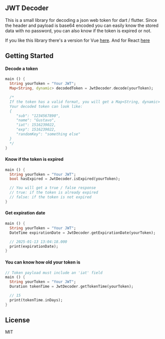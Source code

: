 ## JWT Decoder

This is a small library for decoding a json web token for dart / flutter. Since the header and payload is base64 encoded you can easily know the stored data with no password, you can also know if the token is expired or not.

If you like this library there's a version for Vue [here](https://github.com/gustavo0197/vue-easy-jwt). And for React [here](https://github.com/gustavo0197/react-jwt)

## Getting Started

#### Decode a token

```dart
main () {
  String yourToken = "Your JWT";
  Map<String, dynamic> decodedToken = JwtDecoder.decode(yourToken);

  /*
  If the token has a valid format, you will get a Map<String, dynamic>
  Your decoded token can look like:
  {
     "sub": "1234567890",
     "name": "Gustavo",
     "iat": 1516239022,
     "exp": 1516239022,
     "randomKey": "something else"
  }
  */
}
```

#### Know if the token is expired

```dart
main () {
  String yourToken = "Your JWT";
  bool hasExpired = JwtDecoder.isExpired(yourToken);

  // You will get a true / false response
  // true: if the token is already expired
  // false: if the token is not expired
}
```

#### Get expiration date

```dart
main () {
  String yourToken = "Your JWT";
  DateTime expirationDate = JwtDecoder.getExpirationDate(yourToken);

  // 2025-01-13 13:04:18.000
  print(expirationDate);
}
```

#### You can know how old your token is

```dart
// Token payload must include an 'iat' field
main () {
  String yourToken = "Your JWT";
  Duration tokenTime = JwtDecoder.getTokenTime(yourToken);

  // 15
  print(tokenTime.inDays);
}
```

## License

MIT
